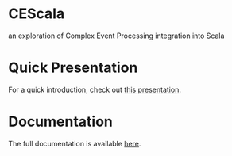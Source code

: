 CEScala
=======

an exploration of Complex Event Processing integration into Scala

Quick Presentation
==================

For a quick introduction, check out [this presentation](https://github.com/goldmar/CEScala/blob/master/Presentation.pdf?raw=true).

Documentation
=============

The full documentation is available [here](https://github.com/goldmar/CEScala/blob/master/Bachelorthesis.pdf?raw=true).
